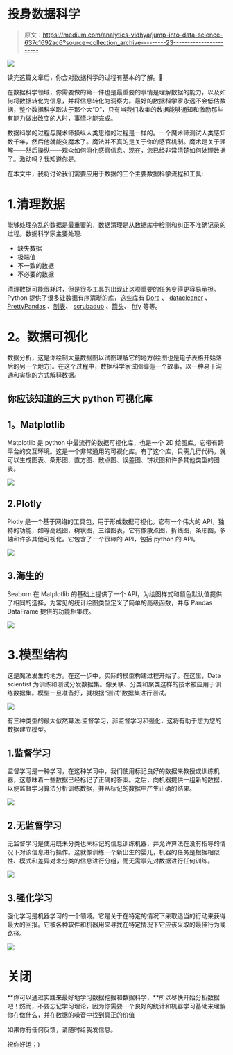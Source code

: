 # 投身数据科学

> 原文：<https://medium.com/analytics-vidhya/jump-into-data-science-637c1692ac6?source=collection_archive---------23----------------------->

![](img/afb44315fb40bb1e0b1869242872d03b.png)

读完这篇文章后，你会对数据科学的过程有基本的了解。🤩

在数据科学领域，你需要做的第一件也是最重要的事情是理解数据的能力，以及如何将数据转化为信息，并将信息转化为洞察力。最好的数据科学家永远不会低估数据，整个数据科学取决于那个大“D”，只有当我们收集的数据能够通知和激励那些有能力做出改变的人时，事情才能完成。

数据科学的过程与魔术师操纵人类思维的过程是一样的。一个魔术师测试人类感知数千年，然后他就能变魔术了。魔法并不真的是关于你的感官机制。魔术是关于理解——然后操纵——观众如何消化感官信息。现在，您已经非常清楚如何处理数据了。激动吗？我知道你是。

在本文中，我将讨论我们需要应用于数据的三个主要数据科学流程和工具:

# 1.清理数据

能够处理杂乱的数据是最重要的，数据清理是从数据库中检测和纠正不准确记录的过程。数据科学家主要处理:

*   缺失数据
*   极端值
*   不一致的数据
*   不必要的数据

清理数据可能很耗时，但是很多工具的出现让这项重要的任务变得更容易承担。Python 提供了很多让数据有序清晰的库，这些库有 [Dora](https://github.com/NathanEpstein/Dora) 、 [datacleaner](https://github.com/datacleaner) 、 [PrettyPandas](https://prettypandas.readthedocs.io/en/latest/) 、[制表](https://bitbucket.org/astanin/python-tabulate/src/master/)、 [scrubadub](https://scrubadub.readthedocs.io/en/stable/) 、[箭头](https://arrow.readthedocs.io/en/latest/)、 [ftfy](https://ftfy.readthedocs.io/en/latest/) 等等。

# **2。数据可视化**

数据分析，这是你绘制大量数据图以试图理解它的地方(绘图也是电子表格开始落后的另一个地方)。在这个过程中，数据科学家试图编造一个故事，以一种易于沟通和实施的方式解释数据。

## 你应该知道的三大 python 可视化库

## **1。Matplotlib**

Matplotlib 是 python 中最流行的数据可视化库，也是一个 2D 绘图库。它带有跨平台的交互环境。这是一个非常通用的可视化库。有了这个库，只需几行代码，就可以生成图表、条形图、直方图、散点图、误差图、饼状图和许多其他类型的图表。

![](img/5e9d00c66d658dc92e922c80f57efdce.png)

## 2.Plotly

Plotly 是一个基于网络的工具包，用于形成数据可视化。它有一个伟大的 API，独特的功能，如等高线图，树状图，三维图表，它有像散点图，折线图，条形图，多轴和许多其他可视化。它包含了一个很棒的 API，包括 python 的 API。

![](img/6f95965ef39a95819bc6d6c582d54f93.png)

## 3.海生的

Seaborn 在 Matplotlib 的基础上提供了一个 API，为绘图样式和颜色默认值提供了相同的选择，为常见的统计绘图类型定义了简单的高级函数，并与 Pandas DataFrame 提供的功能相集成。

![](img/e4fd0117f5308d017ee0f4623e6c8662.png)

# 3.模型结构

这是魔法发生的地方。在这一步中，实际的模型构建过程开始了。在这里，Data scientist 为训练和测试分发数据集。像关联、分类和聚类这样的技术被应用于训练数据集。模型一旦准备好，就根据“测试”数据集进行测试。

![](img/5068bba552a9c52de52333eaefe6db72.png)

有三种类型的最大似然算法:监督学习，非监督学习和强化，这将有助于您为您的数据建立模型。

## 1.监督学习

监督学习是一种学习，在这种学习中，我们使用标记良好的数据来教授或训练机器，这意味着一些数据已经标记了正确的答案。之后，向机器提供一组新的数据，以便监督学习算法分析训练数据，并从标记的数据中产生正确的结果。

![](img/3609ff02f892d3e7f9525ca28eb00db9.png)

## 2.无监督学习

无监督学习是使用既未分类也未标记的信息训练机器，并允许算法在没有指导的情况下对该信息进行操作。这就像训练一个新出生的婴儿，机器的任务是根据相似性、模式和差异对未分类的信息进行分组，而无需事先对数据进行任何训练。

![](img/b7cf46ec5a9982e54a1ca67df8547907.png)

## 3.强化学习

强化学习是机器学习的一个领域。它是关于在特定的情况下采取适当的行动来获得最大的回报。它被各种软件和机器用来寻找在特定情况下它应该采取的最佳行为或路径。

![](img/f191d49bc76a970efa0a51bf2186f5c5.png)

# 关闭

**你可以通过实践来最好地学习数据挖掘和数据科学，**所以尽快开始分析数据吧！然而，不要忘记学习理论，因为你需要一个良好的统计和机器学习基础来理解你在做什么，并在数据的噪音中找到真正的价值

如果你有任何反馈，请随时给我发信息。

祝你好运；)